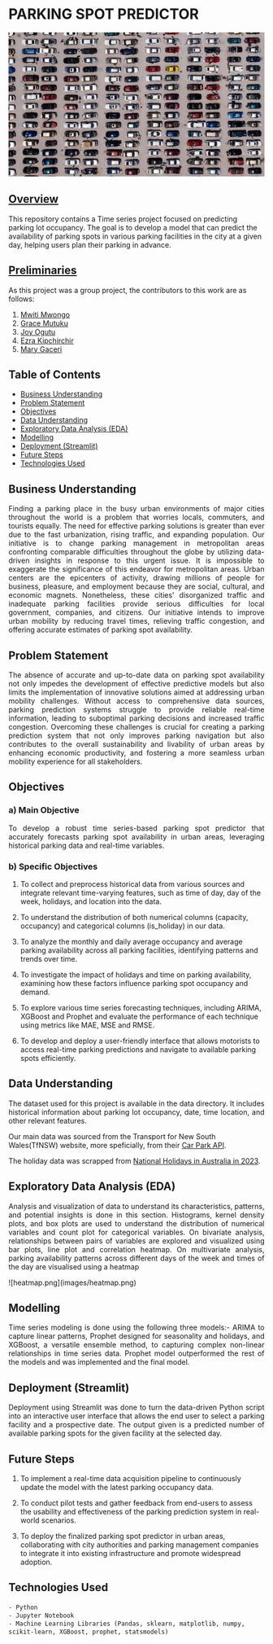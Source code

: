 # **__PARKING SPOT PREDICTOR__**
![pexels-kelly-2402235.jpg](images/carpark_image.jpg)

## <ins>Overview</ins>
This repository contains a Time series project focused on predicting parking lot occupancy. The goal is to develop a model that can predict the availability of parking spots in various parking facilities in the city at a given day, helping users plan their parking in advance.

## <ins>Preliminaries</ins>

As this project was a group project, the contributors to this work are as follows:

1. [Mwiti Mwongo](https://github.com/M13Mwongo)
2. [Grace Mutuku](https://github.com/GraceKoki)
3. [Joy Ogutu](https://github.com/Ogutu01)
4. [Ezra Kipchirchir](https://github.com/dev-ezzy)
5. [Mary Gaceri](https://github.com/MaryGaceri)

## </ins>Table of Contents</ins>

- [Business Understanding](#Business-Understanding)
- [Problem Statement](#Problem-Statement)
- [Objectives](#Objectives)
- [Data Understanding](#Data-Understanding)
- [Exploratory Data Analysis (EDA)](#exploratory-data-analysis-eda)
- [Modelling](#Modelling)
- [Deployment (Streamlit)](#deployment-streamlit)
- [Future Steps](#Future-Steps)
- [Technologies Used](#Technologies-Used)



## Business Understanding
<p align="justify">
Finding a parking place in the busy urban environments of major cities throughout the world is a problem that worries locals, commuters, and tourists equally. The need for effective parking solutions is greater than ever due to the fast urbanization, rising traffic, and expanding population. Our initiative is to change parking management in metropolitan areas confronting comparable difficulties throughout the globe by utilizing data-driven insights in response to this urgent issue. It is impossible to exaggerate the significance of this endeavor for metropolitan areas. Urban centers are the epicenters of activity, drawing millions of people for business, pleasure, and employment because they are social, cultural, and economic magnets. Nonetheless, these cities' disorganized traffic and inadequate parking facilities provide serious difficulties for local government, companies, and citizens. Our initiative intends to improve urban mobility by reducing travel times, relieving traffic congestion, and offering accurate estimates of parking spot availability.
</p>

## Problem Statement
<p align="justify">
The absence of accurate and up-to-date data on parking spot availability not only impedes the development of effective predictive models but also limits the implementation of innovative solutions aimed at addressing urban mobility challenges. Without access to comprehensive data sources, parking prediction systems struggle to provide reliable real-time information, leading to suboptimal parking decisions and increased traffic congestion. Overcoming these challenges is crucial for creating a parking prediction system that not only improves parking navigation but also contributes to the overall sustainability and livability of urban areas by enhancing economic productivity, and fostering a more seamless urban mobility experience for all stakeholders.
</p>

## Objectives

### a) Main Objective
<p align="justify">
To develop a robust time series-based parking spot predictor that accurately forecasts parking spot availability in urban areas, leveraging historical parking data and real-time variables.
</p>

### b) Specific Objectives
    
1. To collect and preprocess historical data from various sources and integrate relevant time-varying features, such as time of day, day of the week, holidays, and location into the data.
    
2. To understand the distribution of both numerical columns (capacity, occupancy) and categorical columns (is_holiday) in our data.
    
3. To analyze the monthly and daily average occupancy and average parking availability across all parking facilities, identifying patterns and trends over time.
    
4. To investigate the impact of holidays and time on parking availability, examining how these factors influence parking spot occupancy and demand.
    
5. To explore various time series forecasting techniques, including ARIMA, XGBoost and Prophet and evaluate the performance of each technique using metrics like MAE, MSE and RMSE.
    
6. To develop and deploy a user-friendly interface that allows motorists to access real-time parking predictions and navigate to available parking spots efficiently.

## Data Understanding
<p align="justify">
The dataset used for this project is available in the data directory. It includes historical information about parking lot occupancy, date, time location, and other relevant features.

Our main data was sourced from the Transport for New South Wales(TfNSW) website, more speficially, from their [Car Park API](https://opendata.transport.nsw.gov.au/dataset/car-park-api).

The holiday data was scrapped from [National Holidays in Australia in 2023](https://www.officeholidays.com/countries/australia/new-south-wales/2023). 
</p>

## Exploratory Data Analysis (EDA)
<p align="justify">
Analysis and visualization of data to understand its characteristics, patterns, and potential insights is done in this section. Histograms, kernel density plots, and box plots are used to understand the distribution of numerical variables and count plot for categorical variables.
On bivariate analysis, relationships between pairs of variables are explored and visualized using bar plots, line plot and correlation heatmap. On multivariate analysis, parking availability patterns across different days of the week and times of the day are visualised using a heatmap
</p>
![heatmap.png](images/heatmap.png)

## Modelling
<p align="justify">
Time series modeling is done using the following three models:- ARIMA to capture linear patterns, Prophet designed for seasonality and holidays, and XGBoost, a versatile ensemble method, to capturing complex non-linear relationships in time series data. Prophet model outperformed the rest of the models and was implemented and the final model.
</p>

## Deployment (Streamlit) 
<p align="justify">
Deployment using Streamlit was done to turn the data-driven Python script into an interactive user interface that allows the end user to select a parking facility and a prospective date. The output given is a predicted number of available parking spots for the given facility at the selected day.
    </p>

## Future Steps

1. To implement a real-time data acquisition pipeline to continuously update the model with the latest parking occupancy data.

2. To conduct pilot tests and gather feedback from end-users to assess the usability and effectiveness of the parking prediction system in real-world scenarios.

3. To deploy the finalized parking spot predictor in urban areas, collaborating with city authorities and parking management companies to integrate it into existing infrastructure and promote widespread adoption.

## Technologies Used
    - Python
    - Jupyter Notebook
    - Machine Learning Libraries (Pandas, sklearn, matplotlib, numpy, scikit-learn, XGBoost, prophet, statsmodels)
